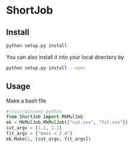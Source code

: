 # ShortJob
## Install
```sh
python setup.py install
```
You can also install it into your local directory by
```sh
python setup.py install --user
```
## Usage
Make a bash file 
```py
#!/usr/bin/env python
from ShortJob import MkMulJob
mk = MkMulJob.MkMulJob(["cut.cxx", "fit.cxx"])
cut_argv = [1.1, 1.2]
fit_argv = ["mass < 2.4"]
mk.Make(1, [cut_argv, fit_argv])
```
